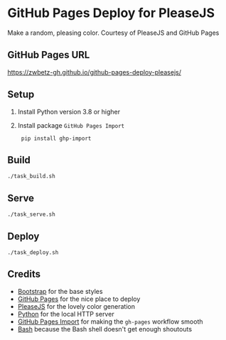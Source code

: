 # GitHub Pages Deploy for PleaseJS

Make a random, pleasing color. Courtesy of PleaseJS and GitHub Pages

## GitHub Pages URL

<https://zwbetz-gh.github.io/github-pages-deploy-pleasejs/>

## Setup

1. Install Python version 3.8 or higher
1. Install package `GitHub Pages Import`

        pip install ghp-import

## Build

    ./task_build.sh

## Serve

    ./task_serve.sh

## Deploy

    ./task_deploy.sh

## Credits

- [Bootstrap](https://getbootstrap.com/) for the base styles
- [GitHub Pages](https://pages.github.com/) for the nice place to deploy
- [PleaseJS](https://github.com/Fooidge/PleaseJS) for the lovely color generation
- [Python](https://docs.python.org/3/library/http.server.html) for the local HTTP server
- [GitHub Pages Import](https://github.com/c-w/ghp-import) for making the `gh-pages` workflow smooth
- [Bash](https://www.gnu.org/software/bash/manual/bash.html) because the Bash shell doesn't get enough shoutouts
